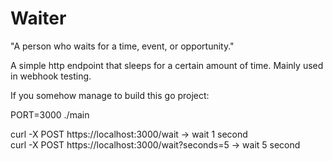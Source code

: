 # Waiter

"A person who waits for a time, event, or opportunity."

A simple http endpoint that sleeps for a certain amount of time. Mainly
used in webhook testing. 

If you somehow manage to build this go project:

PORT=3000 ./main

curl -X POST https://localhost:3000/wait   -> wait 1 second  
curl -X POST https://localhost:3000/wait?seconds=5   -> wait 5 second  
